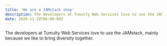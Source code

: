 ```yaml
---
title: 'We are a JAMstack shop'
description: The developers at Tumulty Web Services love to use the JAMstack.
date: 2020-11-28T00:00:00Z
---
```


The developers at Tumulty Web Services love to use the JAMstack, mainly because we like to bring diversity together.